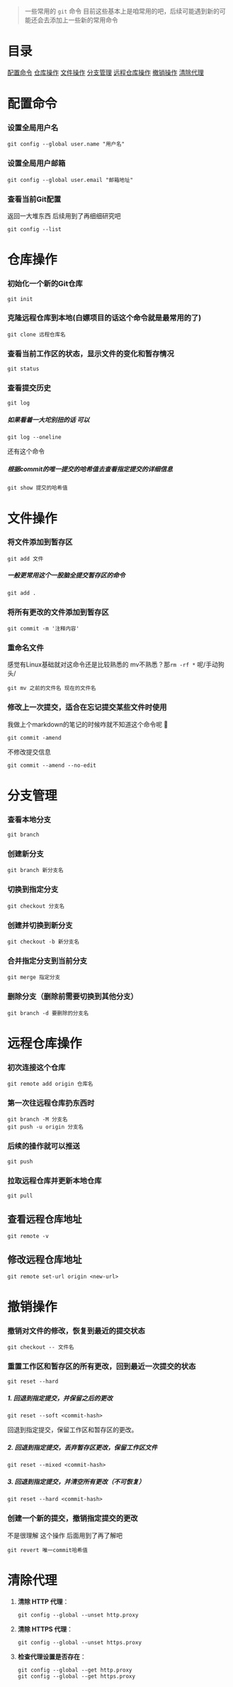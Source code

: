 > 一些常用的 `git` 命令 目前这些基本上是咱常用的吧，后续可能遇到新的可能还会去添加上一些新的常用命令
# 目录
 [配置命令](#配置命令)
[仓库操作](#仓库操作)
[文件操作](#文件操作)
[分支管理](#分支管理)
[远程仓库操作](#远程仓库操作)
[撤销操作](#撤销操作)
[清除代理](#清除代理)
# 配置命令

### 设置全局用户名

```git
git config --global user.name "用户名"
```

### 设置全局用户邮箱

```git
git config --global user.email "邮箱地址"
```

### 查看当前Git配置

返回一大堆东西 后续用到了再细细研究吧

```git
git config --list
```
# 仓库操作

### 初始化一个新的Git仓库

```git
git init
```

### 克隆远程仓库到本地(白嫖项目的话这个命令就是最常用的了)

```git
git clone 远程仓库名
```

### 查看当前工作区的状态，显示文件的变化和暂存情况

```git
git status
```

### 查看提交历史

```git
git log
```

##### 如果看着一大坨别扭的话 可以

```git
git log --oneline
```

还有这个命令
##### 根据commit的唯一提交的哈希值去查看指定提交的详细信息

```git
git show 提交的哈希值
```
# 文件操作

### 将文件添加到暂存区

```git
git add 文件
```

##### 一般更常用这个一股脑全提交暂存区的命令

```git
git add .
```

### 将所有更改的文件添加到暂存区

```git
git commit -m '注释内容'
```

### 重命名文件
感觉有Linux基础就对这命令还是比较熟悉的
mv不熟悉？那`rm -rf *` 呢/手动狗头/

```git
git mv 之前的文件名 现在的文件名
```
### 修改上一次提交，适合在忘记提交某些文件时使用

我做上个markdown的笔记的时候咋就不知道这个命令呢 🙂

``` git
git commit -amend
```

不修改提交信息 

```git
git commit --amend --no-edit
```
# 分支管理

### 查看本地分支

```git 
git branch
```

### 创建新分支

```git
git branch 新分支名
```

### 切换到指定分支

```git
git checkout 分支名
```

### 创建并切换到新分支

```git
git checkout -b 新分支名
```

### 合并指定分支到当前分支

```git
git merge 指定分支
```

### 删除分支（删除前需要切换到其他分支）

```git
git branch -d 要删除的分支名
```
# 远程仓库操作

### 初次连接这个仓库

```git
git remote add origin 仓库名
```

### 第一次往远程仓库扔东西时

```git
git branch -M 分支名  
git push -u origin 分支名
```

### 后续的操作就可以推送

```git
git push
```

### 拉取远程仓库并更新本地仓库

```git
git pull
```

## 查看远程仓库地址

   ```git
   git remote -v
   ```

## 修改远程仓库地址

   ```git
   git remote set-url origin <new-url>
   ```
# 撤销操作

### 撤销对文件的修改，恢复到最近的提交状态

```git
git checkout -- 文件名
```

### 重置工作区和暂存区的所有更改，回到最近一次提交的状态

```git
git reset --hard
```

##### 1. **回退到指定提交，并保留之后的更改**
   ```git
   git reset --soft <commit-hash>
   ```

 回退到指定提交，保留工作区和暂存区的更改。

##### 2. **回退到指定提交，丢弃暂存区更改，保留工作区文件**

   ```git
   git reset --mixed <commit-hash>
   ```

##### 3. **回退到指定提交，并清空所有更改（不可恢复）**

   ```git
   git reset --hard <commit-hash>
   ```

### 创建一个新的提交，撤销指定提交的更改

不是很理解 这个操作 后面用到了再了解吧

```git
git revert 唯一commit哈希值
```
# 清除代理

1. **清除 HTTP 代理**：
   ```git
   git config --global --unset http.proxy
   ```

2. **清除 HTTPS 代理**：
   ```git
   git config --global --unset https.proxy
   ```

3. **检查代理设置是否存在**：
   ```git
   git config --global --get http.proxy
   git config --global --get https.proxy
   ```
